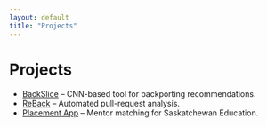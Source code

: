 ```yaml
---
layout: default
title: "Projects"
---
```


# Projects

- [BackSlice](https://github.com/joydeba/BackSlice) – CNN-based tool for backporting recommendations.  
- [ReBack](https://github.com/joydeba/ReBack) – Automated pull-request analysis.  
- [Placement App](https://placement.usask.ca) – Mentor matching for Saskatchewan Education.